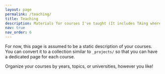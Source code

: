 ```yaml
---
layout: page
permalink: /teaching/
title: Teaching
description: Materials for courses I've taught (It includes TAing where I prepared the materials on my own).
nav: true
nav_order: 6
---
```


For now, this page is assumed to be a static description of your courses. You can convert it to a collection similar to `_projects/` so that you can have a dedicated page for each course.

Organize your courses by years, topics, or universities, however you like!
